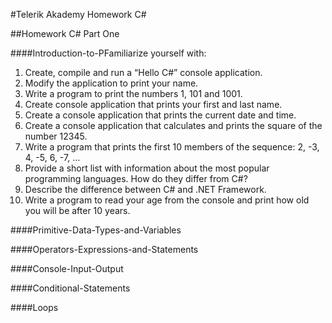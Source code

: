 #Telerik Akademy Homework C#

##Homework C# Part One

####Introduction-to-PFamiliarize yourself with:
1. Create, compile and run a “Hello C#” console application.
2. Modify the application to print your name.
3. Write a program to print the numbers 1, 101 and 1001.
4. Create console application that prints your first and last name.
5. Create a console application that prints the current date and time.
6. Create a console application that calculates and prints the square of the number 12345.
7. Write a program that prints the first 10 members of the sequence: 2, -3, 4, -5, 6, -7, ...
8. Provide a short list with information about the most popular programming languages. How do they differ from C#?
9. Describe the difference between C# and .NET Framework.
10. Write a program to read your age from the console and print how old you will be after 10 years.
 
####Primitive-Data-Types-and-Variables

####Operators-Expressions-and-Statements

####Console-Input-Output

####Conditional-Statements

####Loops
